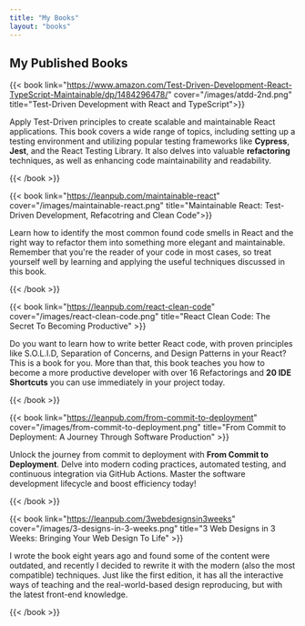 ```yaml
---
title: "My Books"
layout: "books"
---
```


## My Published Books

{{< book link="https://www.amazon.com/Test-Driven-Development-React-TypeScript-Maintainable/dp/1484296478/" cover="/images/atdd-2nd.png" title="Test-Driven Development with React and TypeScript">}}

Apply Test-Driven principles to create scalable and maintainable React applications. This book covers a wide range of topics, including setting up a testing environment and utilizing popular testing frameworks like **Cypress**, **Jest**, and the React Testing Library. It also delves into valuable **refactoring** techniques, as well as enhancing code maintainability and readability.

{{< /book >}}

{{< book link="https://leanpub.com/maintainable-react" cover="/images/maintainable-react.png" title="Maintainable React: Test-Driven Development, Refacotring and Clean Code">}}

Learn how to identify the most common found code smells in React and the right way to refactor them into something more elegant and maintainable. Remember that you're the reader of your code in most cases, so treat yourself well by learning and applying the useful techniques discussed in this book.

{{< /book >}}

{{< book link="https://leanpub.com/react-clean-code" cover="/images/react-clean-code.png" title="React Clean Code: The Secret To Becoming Productive" >}}

Do you want to learn how to write better React code, with proven principles like S.O.L.I.D, Separation of Concerns, and Design Patterns in your React? This is a book for you. More than that, this book teaches you how to become a more productive developer with over 16 Refactorings and **20 IDE Shortcuts** you can use immediately in your project today.

{{< /book >}}

{{< book link="https://leanpub.com/from-commit-to-deployment" cover="/images/from-commit-to-deployment.png"  title="From Commit to Deployment: A Journey Through Software Production"  >}}

Unlock the journey from commit to deployment with **From Commit to Deployment**. Delve into modern coding practices, automated testing, and continuous integration via GitHub Actions. Master the software development lifecycle and boost efficiency today!

{{< /book >}}

{{< book link="https://leanpub.com/3webdesignsin3weeks"  cover="/images/3-designs-in-3-weeks.png" title="3 Web Designs in 3 Weeks: Bringing Your Web Design To Life" >}}

I wrote the book eight years ago and found some of the content were outdated, and recently I decided to rewrite it with the modern (also the most compatible) techniques. Just like the first edition, it has all the interactive ways of teaching and the real-world-based design reproducing, but with the latest front-end knowledge.

{{< /book >}}
